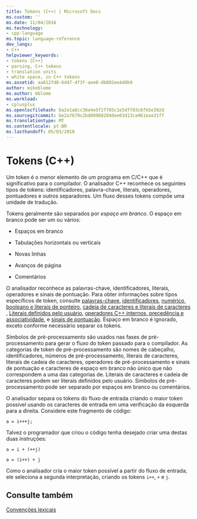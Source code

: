 ```yaml
---
title: Tokens (C++) | Microsoft Docs
ms.custom: ''
ms.date: 11/04/2016
ms.technology:
- cpp-language
ms.topic: language-reference
dev_langs:
- C++
helpviewer_keywords:
- tokens [C++]
- parsing, C++ tokens
- translation units
- white space, in C++ tokens
ms.assetid: aa812fd0-6d47-4f3f-aee0-db002ee4d8b9
author: mikeblome
ms.author: mblome
ms.workload:
- cplusplus
ms.openlocfilehash: ba2e1a6cc36e4e5f2f785c1e5dff03c6fb5e392d
ms.sourcegitcommit: be2a7679c2bd80968204dee03d13ca961eaa31ff
ms.translationtype: MT
ms.contentlocale: pt-BR
ms.lasthandoff: 05/03/2018
---
```

# <a name="tokens-c"></a>Tokens (C++)
Um token é o menor elemento de um programa em C/C++ que é significativo para o compilador. O analisador C++ reconhece os seguintes tipos de tokens: identificadores, palavra-chave, literais, operadores, pontuadores e outros separadores. Um fluxo desses tokens compõe uma unidade de tradução.  
  
 Tokens geralmente são separados por *espaço em branco*. O espaço em branco pode ser um ou vários:  
  
-   Espaços em branco  
  
-   Tabulações horizontais ou verticais  
  
-   Novas linhas  
  
-   Avanços de página  
  
-   Comentários  
  
 O analisador reconhece as palavras-chave, identificadores, literais, operadores e sinais de pontuação. Para obter informações sobre tipos específicos de token, consulte [palavras-chave](../cpp/keywords-cpp.md), [identificadores](../cpp/identifiers-cpp.md), [numérico, booleano e literais de ponteiro](../cpp/numeric-boolean-and-pointer-literals-cpp.md), [cadeia de caracteres e literais de caracteres ](../cpp/string-and-character-literals-cpp.md), [Literais definidos pelo usuário](../cpp/user-defined-literals-cpp.md), [operadores C++ internos, precedência e associatividade](../cpp/cpp-built-in-operators-precedence-and-associativity.md), e [sinais de pontuação](../cpp/punctuators-cpp.md). Espaço em branco é ignorado, exceto conforme necessário separar os tokens.  
  
 Símbolos de pré-processamento são usados nas fases de pré-processamento para gerar o fluxo do token passado para o compilador. As categorias de token de pré-processamento são nomes de cabeçalho, identificadores, números de pré-processamento, literais de caracteres, literais de cadeia de caracteres, operadores de pré-processamento e sinais de pontuação e caracteres de espaço em branco não único que não correspondem a uma das categorias de. Literais de caracteres e cadeia de caracteres podem ser literais definidos pelo usuário. Símbolos de pré-processamento pode ser separado por espaços em branco ou comentários.  
  
 O analisador separa os tokens do fluxo de entrada criando o maior token possível usando os caracteres de entrada em uma verificação da esquerda para a direita. Considere este fragmento de código:  
  
```  
a = i+++j;  
```  
  
 Talvez o programador que criou o código tenha desejado criar uma destas duas instruções:  
  
```  
a = i + (++j)  
  
a = (i++) + j  
```  
  
 Como o analisador cria o maior token possível a partir do fluxo de entrada, ele seleciona a segunda interpretação, criando os tokens `i++`, `+` e `j`.  
  
## <a name="see-also"></a>Consulte também  
 [Convenções lexicais](../cpp/lexical-conventions.md)